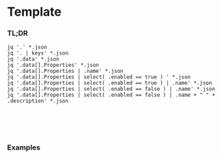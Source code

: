 # Template

### TL;DR
```
jq '.' *.json
jq '. | keys' *.json
jq '.data' *.json
jq '.data[].Properties' *.json
jq '.data[].Properties | .name' *.json
jq '.data[].Properties | select( .enabled == true ) ' *.json
jq '.data[].Properties | select( .enabled == true ) | .name' *.json
jq '.data[].Properties | select( .enabled == false ) | .name' *.json
jq '.data[].Properties | select( .enabled == false ) | .name + " " + .description' *.json
```

### 
```

```

### 
```

```

### 
```

```

### Examples
```

```

### 
```

```

### 
```

```

### 
```

```

### 
```

```

### 
```

```